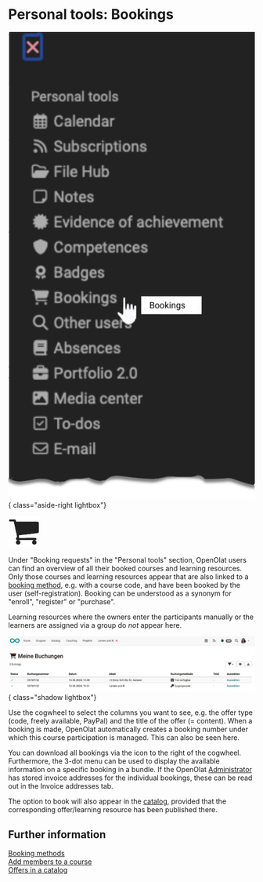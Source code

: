 # Personal tools: Bookings

![pers_menu_bookings_v1_en.png](assets/pers_menu_bookings_v1_en.png){ class="aside-right lightbox"}

![icon_bookings.png](assets/icon_bookings.png)

Under "Booking requests" in the "Personal tools" section, OpenOlat users can find an overview of all their booked courses and learning resources. 
Only those courses and learning resources appear that are also linked to a [booking method](../learningresources/Access_configuration.md), e.g. with a course code, and have been booked by the user (self-registration). Booking can be understood as a synonym for "enroll", "register" or "purchase".

Learning resources where the owners enter the participants manually or the learners are assigned via a group do *not* appear here.

![pers_menu_bookings_example_v1_de.png](assets/pers_menu_bookings_example_v1_de.png){ class="shadow lightbox"}

Use the cogwheel to select the columns you want to see, e.g. the offer type (code, freely available, PayPal) and the title of the offer (= content). When a booking is made, OpenOlat automatically creates a booking number under which this course participation is managed. This can also be seen here.

You can download all bookings via the icon to the right of the cogwheel. Furthermore, the 3-dot menu can be used to display the available information on a specific booking in a bundle.
If the OpenOlat [Administrator](../../manual_admin/administration/Modules_Organizations.md) has stored invoice addresses for the individual bookings, these can be read out in the Invoice addresses tab.

The option to book will also appear in the [catalog](../area_modules/catalog2.0_angebote.md##how-we-create-an-offer), provided that the corresponding offer/learning resource has been published there.


## Further information

[Booking methods](../learningresources/Access_configuration.md#publication-status)<br>
[Add members to a course](../learningresources/Members_management.md#adding-members)<br>
[Offers in a catalog](../area_modules/catalog2.0_angebote.md#how-is-an-offer-created)<br>



